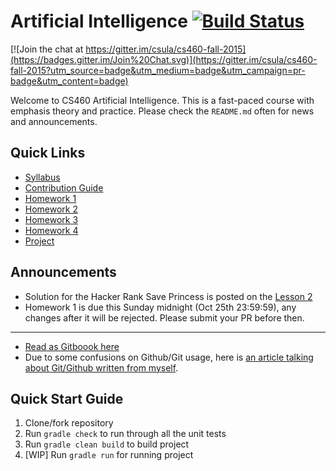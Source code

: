 
# Artificial Intelligence [![Build Status](https://travis-ci.org/csula/cs460-fall-2015.svg?branch=master)](https://travis-ci.org/csula/cs460-fall-2015)

[![Join the chat at https://gitter.im/csula/cs460-fall-2015](https://badges.gitter.im/Join%20Chat.svg)](https://gitter.im/csula/cs460-fall-2015?utm_source=badge&utm_medium=badge&utm_campaign=pr-badge&utm_content=badge)

Welcome to CS460 Artificial Intelligence. This is a fast-paced course with emphasis theory and practice.  Please check the `README.md` often for news and announcements.

## Quick Links

* [Syllabus](Syllabus.md)
* [Contribution Guide](CONTRIBUTING.md)
* [Homework 1](documents/homeworks/homework1.md)
* [Homework 2](documents/homeworks/homework2.md)
* [Homework 3](documents/homeworks/homework3.md)
* [Homework 4](documents/homeworks/homework4.md)
* [Project](documents/final-project/project.md)

## Announcements

* Solution for the Hacker Rank Save Princess is posted on the [Lesson 2](documents/notes/general-search.md)
* Homework 1 is due this Sunday midnight (Oct 25th 23:59:59), any changes after it will be rejected. Please submit your PR before then.

---
* [Read as Gitboook here](https://rcliao.gitbooks.io/cs460-fall-2015/content/)
* Due to some confusions on Github/Git usage, here is [an article talking about Git/Github written from myself](documents/misc/github-tutorial.md).

## Quick Start Guide

1. Clone/fork repository
2. Run `gradle check` to run through all the unit tests
3. Run `gradle clean build` to build project
4. [WIP] Run `gradle run` for running project
